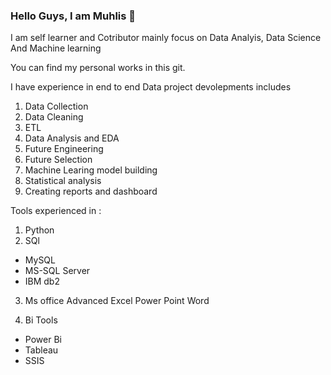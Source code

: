 ### Hello Guys, I am Muhlis 👋
I am self learner and Cotributor mainly focus on Data Analyis, Data Science And Machine learning

You can find my personal works in this git.

I have experience in end to end Data project devolepments includes

1. Data Collection
2. Data Cleaning
3. ETL
4. Data Analysis and EDA
5. Future Engineering
6. Future Selection
7. Machine Learing model building
8. Statistical analysis
9. Creating reports and dashboard


Tools experienced in :

1. Python 
2. SQl 
  * MySQL
  * MS-SQL Server
  * IBM db2
3. Ms office 
  Advanced Excel
  Power Point
  Word

4. Bi Tools
  - Power Bi
  - Tableau
  - SSIS

<!--
**Muhliscm/Muhliscm** is a ✨ _special_ ✨ repository because its `README.md` (this file) appears on your GitHub profile.

Here are some ideas to get you started:

- 🔭 I’m currently working on ...
- 🌱 I’m currently learning ...
- 👯 I’m looking to collaborate on ...
- 🤔 I’m looking for help with ...
- 💬 Ask me about ...
- 📫 How to reach me: ...
- 😄 Pronouns: ...
- ⚡ Fun fact: ...
-->
